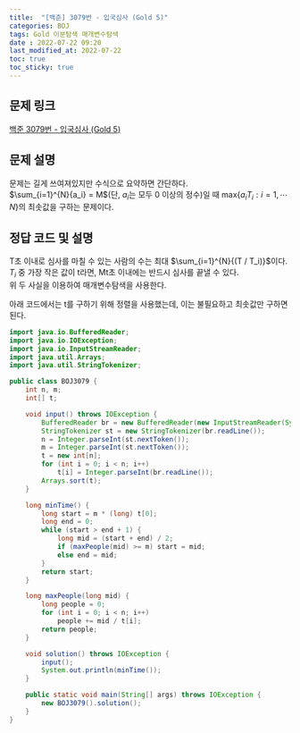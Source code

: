 ```yaml
---
title:  "[백준] 3079번 - 입국심사 (Gold 5)"
categories: BOJ
tags: Gold 이분탐색 매개변수탐색
date : 2022-07-22 09:20
last_modified_at: 2022-07-22
toc: true
toc_sticky: true
---
```


## 문제 링크

[백준 3079번 - 입국심사 (Gold 5)](https://www.acmicpc.net/problem/3079)

## 문제 설명

문제는 길게 쓰여져있지만 수식으로 요약하면 간단하다.  
$\sum_{i=1}^{N}{a_i} = M$(단, $a_i$는 모두 0 이상의 정수)일 때 $\mathrm{max}\lbrace{a_i T_i : i = 1, \cdots N}\rbrace$의 최솟값을 구하는 문제이다.  

## 정답 코드 및 설명

T초 이내로 심사를 마칠 수 있는 사람의 수는 최대 $\sum_{i=1}^{N}{(T / T_i)}$이다.  
$T_i$ 중 가장 작은 값이 t라면, Mt초 이내에는 반드시 심사를 끝낼 수 있다.  
위 두 사실을 이용하여 매개변수탐색을 사용한다.

아래 코드에서는 t를 구하기 위해 정렬을 사용했는데, 이는 불필요하고 최솟값만 구하면 된다.

```java
import java.io.BufferedReader;
import java.io.IOException;
import java.io.InputStreamReader;
import java.util.Arrays;
import java.util.StringTokenizer;

public class BOJ3079 {
    int n, m;
    int[] t;

    void input() throws IOException {
        BufferedReader br = new BufferedReader(new InputStreamReader(System.in));
        StringTokenizer st = new StringTokenizer(br.readLine());
        n = Integer.parseInt(st.nextToken());
        m = Integer.parseInt(st.nextToken());
        t = new int[n];
        for (int i = 0; i < n; i++)
            t[i] = Integer.parseInt(br.readLine());
        Arrays.sort(t);
    }

    long minTime() {
        long start = m * (long) t[0];
        long end = 0;
        while (start > end + 1) {
            long mid = (start + end) / 2;
            if (maxPeople(mid) >= m) start = mid;
            else end = mid;
        }
        return start;
    }

    long maxPeople(long mid) {
        long people = 0;
        for (int i = 0; i < n; i++)
            people += mid / t[i];
        return people;
    }

    void solution() throws IOException {
        input();
        System.out.println(minTime());
    }

    public static void main(String[] args) throws IOException {
        new BOJ3079().solution();
    }
}

```

